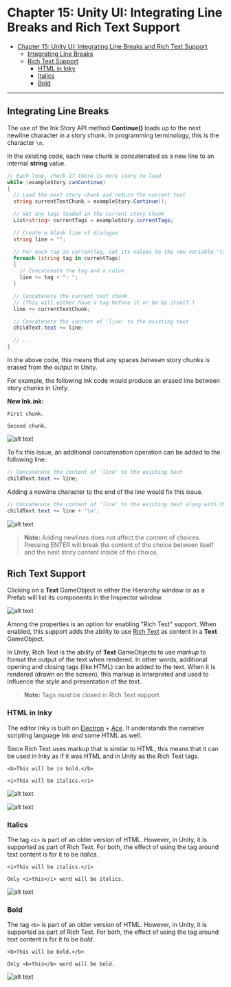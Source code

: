# Chapter 15: Unity UI: Integrating Line Breaks and Rich Text Support

- [Chapter 15: Unity UI: Integrating Line Breaks and Rich Text Support](#chapter-15-unity-ui-integrating-line-breaks-and-rich-text-support)
  - [Integrating Line Breaks](#integrating-line-breaks)
  - [Rich Text Support](#rich-text-support)
    - [HTML in Inky](#html-in-inky)
    - [Italics](#italics)
    - [Bold](#bold)

---

## Integrating Line Breaks

The use of the Ink Story API method **Continue()** loads up to the next newline character in a story chunk. In programming terminology, this is the character `\n`.

In the existing code, each new chunk is concatenated as a new line to an internal **string** value.

```csharp
// Each loop, check if there is more story to load
while (exampleStory.canContinue)
{
  // Load the next story chunk and return the current text
  string currentTextChunk = exampleStory.Continue();

  // Get any tags loaded in the current story chunk
  List<string> currentTags = exampleStory.currentTags;

  // Create a blank line of dialogue
  string line = "";

  // For each tag in currentTag, set its values to the new variable 'tag'
  foreach (string tag in currentTags)
  {
    // Concatenate the tag and a colon
    line += tag + ": ";
  }

  // Concatenate the current text chunk
  // (This will either have a tag before it or be by itself.)
  line += currentTextChunk;

  // Concatenate the content of 'line' to the existing text
  childText.text += line;

  // ...
}
```

In the above code, this means that any spaces *between* story chunks is erased from the output in Unity.

For example, the following Ink code would produce an erased line between story chunks in Unity.

**New Ink.ink:**

```ink
First chunk.

Second chunk.
```

![alt text](./NoNewline.png "No Newline")

To fix this issue, an additional concatenation operation can be added to the following line:

```csharp
// Concatenate the content of 'line' to the existing text
childText.text += line;
```

Adding a newline character to the end of the line would fix this issue.

```csharp
// Concatenate the content of 'line' to the existing text along with the newline character
childText.text += line + '\n';
```

![alt text](./AddedNewline.png "Added Newline")

> **Note:** Adding newlines does not affect the content of choices. Pressing ENTER will break the content of the choice between itself and the next story content inside of the choice.

## Rich Text Support

Clicking on a **Text** GameObject in either the Hierarchy window or as a Prefab will list its components in the Inspector window.

![alt text](./TextProperties.png "Text Properties")

Among the properties is an option for enabling "Rich Text" support. When enabled, this support adds the ability to use [Rich Text](https://docs.unity3d.com/Packages/com.unity.ugui@1.0/manual/StyledText.html) as content in a **Text** GameObject.

In Unity, Rich Text is the ability of **Text** GameObjects to use *markup* to format the output of the text when rendered. In other words, additional opening and closing tags (like HTML) can be added to the text. When it is rendered (drawn on the screen), this markup is interpreted and used to influence the style and presentation of the text.

> **Note:** Tags *must* be closed in Rich Text support.

### HTML in Inky

The editor Inky is built on [Electron](https://www.electronjs.org/) + [Ace](https://ace.c9.io/). It understands the narrative scripting language Ink *and* some HTML as well.

Since Rich Text uses markup that is similar to HTML, this means that it can be used in Inky as if it was HTML and in Unity as the Rich Text tags.

```ink
<b>This will be in bold.</b>

<i>This will be italics.</i>
```

![alt text](./MarkupInInky.png "Markup in Inky")

![alt text](./MarkupRenderedInUnity.png "Markup in Unity")

### Italics

The tag `<i>` is part of an older version of HTML. However, in Unity, it is supported as part of Rich Text. For both, the effect of using the tag around text content is for it to be *italics*.

```ink
<i>This will be italics.</i>

Only <i>this</i> word will be italics.
```

![alt text](./ItalicsDemo.png "Italics Demo")

### Bold

The tag `<b>` is part of an older version of HTML. However, in Unity, it is supported as part of Rich Text. For both, the effect of using the tag around text content is for it to be *bold*.

```ink
<b>This will be bold.</b>

Only <b>this</b> word will be bold.
```

![alt text](./BoldDemo.png "Bold Demo")
